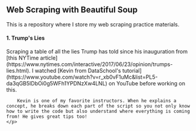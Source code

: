 <h2>Web Scraping with Beautiful Soup</h2>

This is a repository where I store my web scraping practice materials. 

<h4>1. Trump's Lies</h4>
    <p>
        Scraping a table of all the lies Trump has told since his inauguration from [this NYTime article](https://www.nytimes.com/interactive/2017/06/23/opinion/trumps-lies.html). I watched [Kevin from DataSchool's tutorial](https://www.youtube.com/watch?v=r_xb0vF1uMc&list=PL5-da3qGB5IDbOi0g5WFh1YPDNzXw4LNL) on YouTube before working on this. 
        
        Kevin is one of my favorite instructors. When he explains a concept, he breaks down each part of the script so you not only know how to write the code but also understand where everything is coming from! He gives great tips too!
    </p>
